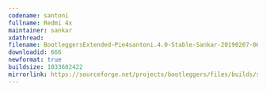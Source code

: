 ```yaml
---
codename: santoni
fullname: Redmi 4x
maintainer: sankar
xdathread: 
filename: BootleggersExtended-Pie4santoni.4.0-Stable-Sankar-20190207-063752.zip
downloadid: 666
newformat: true
buildsize: 1033602422
mirrorlink: https://sourceforge.net/projects/bootleggers/files/builds/santoni/
---
```


